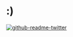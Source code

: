 # :)
[![github-readme-twitter](https://github-readme-twitter.gazf.vercel.app/api?id=dylantientcheu)](https://twitter.com/dylantientcheu)
